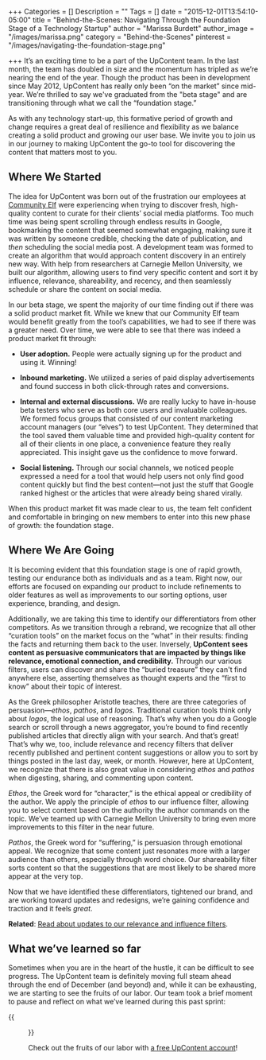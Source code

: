 +++
Categories = []
Description = ""
Tags = []
date = "2015-12-01T13:54:10-05:00"
title = "Behind-the-Scenes: Navigating Through the Foundation Stage of a Technology Startup"
author = "Marissa Burdett"
author_image = "/images/marissa.png"
category = "Behind-the-Scenes"
pinterest = "/images/navigating-the-foundation-stage.png"

+++
It’s an exciting time to be a part of the UpContent team. In the last month, the team has doubled in size and the momentum has tripled as we’re nearing the end of the year. Though the product has been in development since May 2012, UpContent has really only been “on the market” since mid-year. We’re thrilled to say we've graduated from the "beta stage" and are transitioning through what we call the “foundation stage.”

As with any technology start-up, this formative period of growth and change requires a great deal of resilience and flexibility as we balance creating a solid product and growing our user base. We invite you to join us in our journey to making UpContent the go-to tool for discovering the content that matters most to you.

## Where We Started

The idea for UpContent was born out of the frustration our employees at [Community Elf](http://communityelf.com) were experiencing when trying to discover fresh, high-quality content to curate for their clients’ social media platforms. Too much time was being spent scrolling through endless results in Google, bookmarking the content that seemed somewhat engaging, making sure it was written by someone credible, checking the date of publication, and *then* scheduling the social media post. A development team was formed to create an algorithm that would approach content discovery in an entirely new way. With help from researchers at Carnegie Mellon University, we built our algorithm, allowing users to find very specific content and sort it by influence, relevance, shareability, and recency, and then seamlessly schedule or share the content on social media.

In our beta stage, we spent the majority of our time finding out if there was a solid product market fit. While we knew that our Community Elf team would benefit greatly from the tool’s capabilities, we had to see if there was a greater need. Over time, we were able to see that there was indeed a product market fit through:

- **User adoption.** People were actually signing up for the product and using it. Winning!

- **Inbound marketing.** We utilized a series of paid display advertisements and found success in both click-through rates and conversions.

- **Internal and external discussions.** We are really lucky to have in-house beta testers who serve as both core users and invaluable colleagues. We formed focus groups that consisted of our content marketing account managers (our “elves”) to test UpContent. They determined that the tool saved them valuable time and provided high-quality content for all of their clients in one place, a convenience feature they really appreciated. This insight gave us the confidence to move forward.

- **Social listening.** Through our social channels, we noticed people expressed a need for a tool that would help users not only find good content quickly but find the best content—not just the stuff that Google ranked highest or the articles that were already being shared virally.

When this product market fit was made clear to us, the team felt confident and comfortable in bringing on new members to enter into this new phase of growth: the foundation stage.

## Where We Are Going

It is becoming evident that this foundation stage is one of rapid growth, testing our endurance both as individuals and as a team. Right now, our efforts are focused on expanding our product to include refinements to older features as well as improvements to our sorting options, user experience, branding, and design.

Additionally, we are taking this time to identify our differentiators from other competitors. As we transition through a rebrand, we recognize that all other “curation tools” on the market focus on the “what” in their results: finding the facts and returning them back to the user. Inversely, **UpContent sees content as persuasive communicators that are impacted by things like relevance, emotional connection, and credibility.** Through our various filters, users can discover and share the “buried treasure” they can't find anywhere else, asserting themselves as thought experts and the “first to know” about their topic of interest.

As the Greek philosopher Aristotle teaches, there are three categories of persuasion—*ethos*, *pathos*, and *logos*. Traditional curation tools think only about *logos*, the logical use of reasoning. That’s why when you do a Google search or scroll through a news aggregator, you’re bound to find recently published articles that directly align with your search. And that’s great! That’s why we, too, include relevance and recency filters that deliver recently published and pertinent content suggestions or allow you to sort by things posted in the last day, week, or month. However, here at UpContent, we recognize that there is also great value in considering *ethos* and *pathos* when digesting, sharing, and commenting upon content.

*Ethos*, the Greek word for “character,” is the ethical appeal or credibility of the author. We apply the principle of *ethos* to our influence filter, allowing you to select content based on the authority the author commands on the topic. We’ve teamed up with Carnegie Mellon University to bring even more improvements to this filter in the near future.

*Pathos*, the Greek word for “suffering,” is persuasion through emotional appeal. We recognize that some content just resonates more with a larger audience than others, especially through word choice. Our shareability filter sorts content so that the suggestions that are most likely to be shared more appear at the very top.

Now that we have identified these differentiators, tightened our brand, and are working toward updates and redesigns, we’re gaining confidence and traction and it feels *great*.

**Related**: [Read about updates to our relevance and influence filters](https://upcontent.com/post/introducing-upcontent-2/).

## What we’ve learned so far

Sometimes when you are in the heart of the hustle, it can be difficult to see progress. The UpContent team is definitely moving full steam ahead through the end of December (and beyond) and, while it can be exhausting, we are starting to see the fruits of our labor. Our team took a brief moment to pause and reflect on what we’ve learned during this past sprint:

{{<figure src="/images/stayingScrappy.png" title="" alt="Staying Scrappy" caption-top="false">}}

Check out the fruits of our labor with [a free UpContent account](/signup)!
